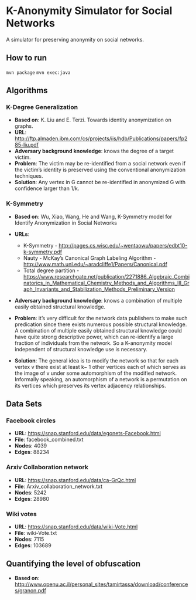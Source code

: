# K-Anonymity Simulator for Social Networks
A simulator for preserving anonymity on social networks.
  
## How to run
`mvn package`
`mvn exec:java`

## Algorithms  
### K-Degree Generalization 
* **Based on**: K. Liu and E. Terzi. Towards identity anonymization on graphs.
* **URL**: http://ftp.almaden.ibm.com/cs/projects/iis/hdb/Publications/papers/fp285-liu.pdf
* **Adversary background knowledge**: knows the degree of a target victim.
* **Problem**: The victim may be re-identified from a social network even if the victim’s identity is preserved using the conventional anonymization techniques.
* **Solution**: Any vertex in G cannot be re-identified in anonymized G with confidence larger than 1/k.

### K-Symmetry
* **Based on**: Wu, Xiao, Wang, He and Wang, K-Symmetry model for Identify Anonymization in Social Networks
* **URLs**: 
    *   K-Symmetry - http://pages.cs.wisc.edu/~wentaowu/papers/edbt10-k-symmetry.pdf
    *   Nauty - McKay’s Canonical Graph Labeling Algorithm - http://www.math.unl.edu/~aradcliffe1/Papers/Canonical.pdf
    *   Total degree partition - https://www.researchgate.net/publication/2271886_Algebraic_Combinatorics_in_Mathematical_Chemistry_Methods_and_Algorithms_III_Graph_Invariants_and_Stabilization_Methods_Preliminary_Version
    
* **Adversary background knowledge**: knows a combination of multiple easily obtained structural knowledge. 
* **Problem**: it’s very difficult for the network data publishers to make such predication since there exists numerous possible structural knowledge. 
A combination of multiple easily obtained structural knowledge could have quite strong descriptive power, which can re-identify a large fraction of individuals from the network. 
So a K-anonymity model independent of structural knowledge use is necessary.
* **Solution**: The general idea is to modify the network so that for each vertex v there exist at least k− 1 other vertices each of which serves as the image of v under some automorphism of the modified network. 
Informally speaking, an automorphism of a network is a permutation on its vertices which preserves its vertex adjacency relationships.

## Data Sets  
### Facebook circles  
* **URL**:      https://snap.stanford.edu/data/egonets-Facebook.html  
* **File**:     facebook_combined.txt  
* **Nodes**:	4039   
* **Edges**:	88234  

### Arxiv Collaboration network 
* **URL**:      https://snap.stanford.edu/data/ca-GrQc.html
* **File**:     Arxiv_collaboration_network.txt
* **Nodes**:	5242  
* **Edges**:	28980

### Wiki votes  
* **URL**:      https://snap.stanford.edu/data/wiki-Vote.html  
* **File**:     wiki-Vote.txt 
* **Nodes**:	7115  
* **Edges**:	103689
    
##  Quantifying the level of obfuscation
* **Based on**: http://www.openu.ac.il/personal_sites/tamirtassa/download/conferences/granon.pdf

